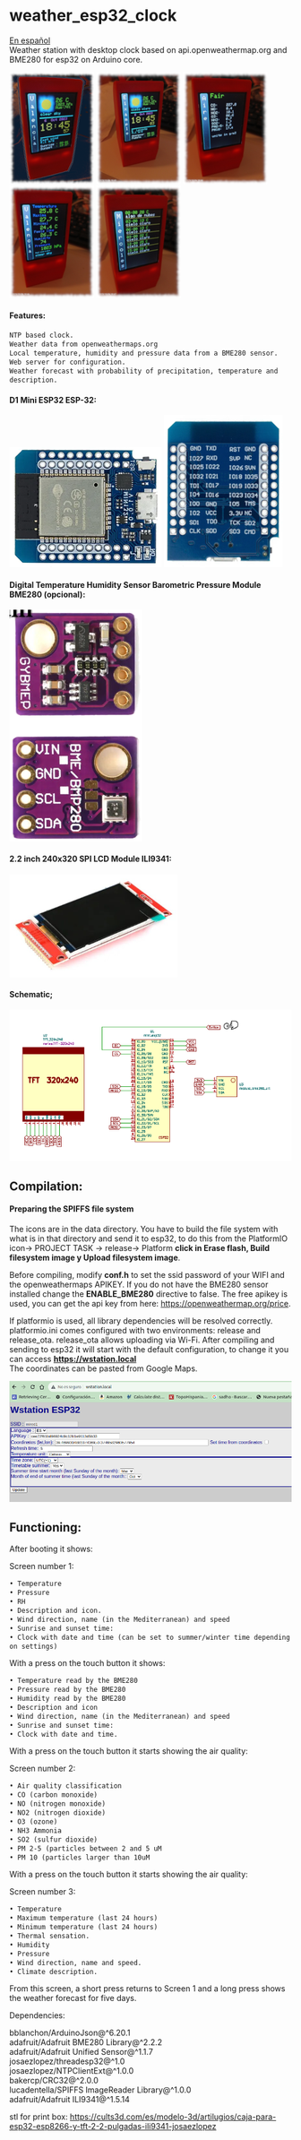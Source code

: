 # weather_esp32_clock
[En español](LEEME.md)  
Weather station with desktop clock based on api.openweathermap.org and BME280 for esp32 on Arduino core.


![Alt text](images/en_screen1.png)
![Alt text](images/es_screen1.png)
![Alt text](images/en_air_quality.png)
![Alt text](images/en_screen2.png)
![Alt text](images/es_forecast_screen.png)


#### Features:
  
    NTP based clock.
    Weather data from openweathermaps.org
    Local temperature, humidity and pressure data from a BME280 sensor.
    Web server for configuration.
    Weather forecast with probability of precipitation, temperature and description. 

#### D1 Mini ESP32 ESP-32:

![Alt text](images/wemo_d1_mini_A.png) ![Alt text](images/wemo_d1_mini_B.png)

#### Digital Temperature Humidity Sensor Barometric Pressure Module BME280 (opcional):

![Alt text](/images/bme280.png)

#### 2.2 inch 240x320 SPI LCD Module ILI9341:

![Alt text](/images/TFT_2_2_ILI9341.png)

#### Schematic;

![Alt text](/images/schematic.png)

## Compilation:

  #### Preparing the SPIFFS file system

The icons are in the data directory. You have to build the file system with what is in that directory and send it to esp32, to do this from the PlatformIO icon→ PROJECT TASK → release→ Platform **click in Erase flash, Build filesystem image y Upload filesystem image**.

Before compiling, modify **conf.h** to set the ssid password of your WIFI and the openweathermaps APIKEY.
If you do not have the BME280 sensor installed change the **ENABLE_BME280** directive to false.
The free apikey is used, you can get the api key from here: https://openweathermap.org/price.

If platformio is used, all library dependencies will be resolved correctly.
platformio.ini comes configured with two environments: release and release_ota. release_ota allows uploading via Wi-Fi.
After compiling and sending to esp32 it will start with the default configuration, to change it you can access **https://wstation.local**  
The coordinates can be pasted from Google Maps.

![Alt text](/images/web.png)


## Functioning:

After booting it shows:

Screen number 1:

    • Temperature
    • Pressure
    • RH
    • Description and icon.
    • Wind direction, name (in the Mediterranean) and speed
    • Sunrise and sunset time:
    • Clock with date and time (can be set to summer/winter time depending on settings)

With a press on the touch button it shows:

    • Temperature read by the BME280
    • Pressure read by the BME280
    • Humidity read by the BME280
    • Description and icon
    • Wind direction, name (in the Mediterranean) and speed
    • Sunrise and sunset time:
    • Clock with date and time.

With a press on the touch button it starts showing the air quality:

Screen number 2:

    • Air quality classification
    • CO (carbon monoxide)
    • NO (nitrogen monoxide)
    • NO2 (nitrogen dioxide)
    • O3 (ozone)
    • NH3 Ammonia
    • SO2 (sulfur dioxide)
    • PM 2-5 (particles between 2 and 5 uM
    • PM 10 (particles larger than 10uM

With a press on the touch button it starts showing the air quality:

Screen number 3:

    • Temperature
    • Maximum temperature (last 24 hours)
    • Minimum temperature (last 24 hours)
    • Thermal sensation.
    • Humidity
    • Pressure
    • Wind direction, name and speed.
    • Climate description.

From this screen, a short press returns to Screen 1 and a long press shows the weather forecast for five days.


Dependencies:

 bblanchon/ArduinoJson@^6.20.1  
 adafruit/Adafruit BME280 Library@^2.2.2  
 adafruit/Adafruit Unified Sensor@^1.1.7  
 josaezlopez/threadesp32@^1.0  
 josaezlopez/NTPClientExt@^1.0.0  
 bakercp/CRC32@^2.0.0  
 lucadentella/SPIFFS ImageReader Library@^1.0.0  
 adafruit/Adafruit ILI9341@^1.5.14  

stl for print box:
https://cults3d.com/es/modelo-3d/artilugios/caja-para-esp32-esp8266-y-tft-2-2-pulgadas-ili9341-josaezlopez

